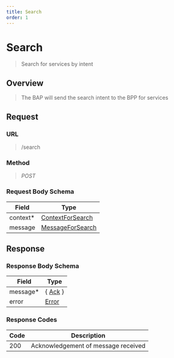 ```yaml
---
title: Search
order: 1
---
```


# Search

> Search for services by intent

## Overview

> The BAP will send the search intent to the BPP for services

## Request

### URL

> /search

### Method

> _POST_

### Request Body Schema

| **Field** | **Type**                                                                       |
| --------- | ------------------------------------------------------------------------------ |
| context\* | [ContextForSearch](/reference/0.9.3/core/schema-reference/contextforsearch) |
| message   | [MessageForSearch](/reference/0.9.3/core/schema-reference/messageforsearch) |

## Response

### Response Body Schema

| **Field** | **Type**                                                 |
| --------- | -------------------------------------------------------- |
| message\* | { [Ack](/reference/0.9.3/core/schema-reference/ack) } |
| error     | [Error](/reference/0.9.3/core/schema-reference/error) |

### Response Codes

| **Code** | **Description**                     |
| -------- | ----------------------------------- |
| 200      | Acknowledgement of message received |
